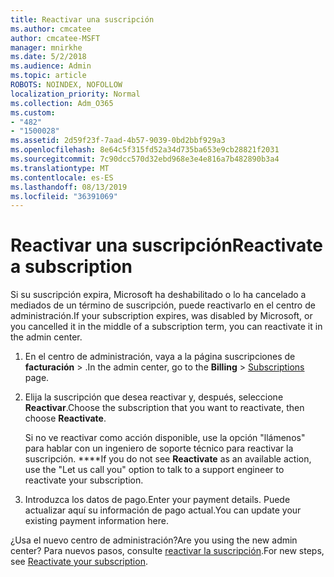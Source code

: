 ```yaml
---
title: Reactivar una suscripción
ms.author: cmcatee
author: cmcatee-MSFT
manager: mnirkhe
ms.date: 5/2/2018
ms.audience: Admin
ms.topic: article
ROBOTS: NOINDEX, NOFOLLOW
localization_priority: Normal
ms.collection: Adm_O365
ms.custom:
- "482"
- "1500028"
ms.assetid: 2d59f23f-7aad-4b57-9039-0bd2bbf929a3
ms.openlocfilehash: 8e64c5f315fd52a34d735ba653e9cb28821f2031
ms.sourcegitcommit: 7c90dcc570d32ebd968e3e4e816a7b482890b3a4
ms.translationtype: MT
ms.contentlocale: es-ES
ms.lasthandoff: 08/13/2019
ms.locfileid: "36391069"
---
```

# <a name="reactivate-a-subscription"></a><span data-ttu-id="8490e-102">Reactivar una suscripción</span><span class="sxs-lookup"><span data-stu-id="8490e-102">Reactivate a subscription</span></span>

<span data-ttu-id="8490e-103">Si su suscripción expira, Microsoft ha deshabilitado o lo ha cancelado a mediados de un término de suscripción, puede reactivarlo en el centro de administración.</span><span class="sxs-lookup"><span data-stu-id="8490e-103">If your subscription expires, was disabled by Microsoft, or you cancelled it in the middle of a subscription term, you can reactivate it in the admin center.</span></span>
  
1. <span data-ttu-id="8490e-104">En el centro de administración, vaya a la página suscripciones de **facturación** \> [](https://go.microsoft.com/fwlink/p/?linkid=842054) .</span><span class="sxs-lookup"><span data-stu-id="8490e-104">In the admin center, go to the **Billing** \> [Subscriptions](https://go.microsoft.com/fwlink/p/?linkid=842054) page.</span></span>

2. <span data-ttu-id="8490e-105">Elija la suscripción que desea reactivar y, después, seleccione **Reactivar**.</span><span class="sxs-lookup"><span data-stu-id="8490e-105">Choose the subscription that you want to reactivate, then choose **Reactivate**.</span></span>

    <span data-ttu-id="8490e-106">Si no ve reactivar como acción disponible, use la opción "llámenos" para hablar con un ingeniero de soporte técnico para reactivar la suscripción. \*\*\*\*</span><span class="sxs-lookup"><span data-stu-id="8490e-106">If you do not see **Reactivate** as an available action, use the "Let us call you" option to talk to a support engineer to reactivate your subscription.</span></span>

3. <span data-ttu-id="8490e-107">Introduzca los datos de pago.</span><span class="sxs-lookup"><span data-stu-id="8490e-107">Enter your payment details.</span></span> <span data-ttu-id="8490e-108">Puede actualizar aquí su información de pago actual.</span><span class="sxs-lookup"><span data-stu-id="8490e-108">You can update your existing payment information here.</span></span>

<span data-ttu-id="8490e-109">¿Usa el nuevo centro de administración?</span><span class="sxs-lookup"><span data-stu-id="8490e-109">Are you using the new admin center?</span></span> <span data-ttu-id="8490e-110">Para nuevos pasos, consulte [reactivar la suscripción](https://docs.microsoft.com/en-us/office365/admin/subscriptions-and-billing/reactivate-your-subscription).</span><span class="sxs-lookup"><span data-stu-id="8490e-110">For new steps, see [Reactivate your subscription](https://docs.microsoft.com/en-us/office365/admin/subscriptions-and-billing/reactivate-your-subscription).</span></span>